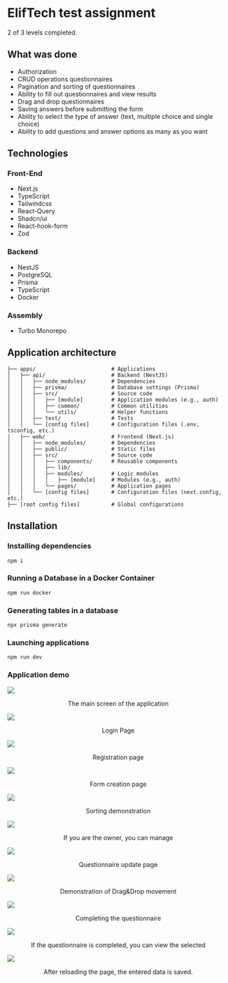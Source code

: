 # ElifTech test assignment

2 of 3 levels completed.

## What was done

- Authorization
- CRUD operations questionnaires
- Pagination and sorting of questionnaires
- Ability to fill out questionnaires and view results
- Drag and drop questionnaires
- Saving answers before submitting the form
- Ability to select the type of answer (text, multiple choice and single choice)
- Ability to add questions and answer options as many as you want

## Technologies

### Front-End

- Next.js
- TypeScript
- Tailwindcss
- React-Query
- Shadcn/ui
- React-hook-form
- Zod

### Backend

- NestJS
- PostgreSQL
- Prisma
- TypeScript
- Docker

### Assembly

- Turbo Monorepo

## Application architecture

```
├── apps/                        # Applications
│   ├── api/                     # Backend (NestJS)
│   │   ├── node_modules/        # Dependencies
│   │   ├── prisma/              # Database settings (Prisma)
│   │   ├── src/                 # Source code
│   │   │   ├── [module]         # Application modules (e.g., auth)
│   │   │   ├── common/          # Common utilities
│   │   │   └── utils/           # Helper functions
│   │   ├── test/                # Tests
│   │   └── [config files]       # Configuration files (.env, tsconfig, etc.)
│   ├── web/                     # Frontend (Next.js)
│   │   ├── node_modules/        # Dependencies
│   │   ├── public/              # Static files
│   │   ├── src/                 # Source code
│   │   │   ├── components/      # Reusable components
│   │   │   ├── lib/
│   │   │   ├── modules/         # Logic modules
│   │   │   │   ├── [module]     # Modules (e.g., auth)
│   │   │   └── pages/           # Application pages
│   │   └── [config files]       # Configuration files (next.config, etc.)
├── [root config files]          # Global configurations
```

## Installation

### Installing dependencies

```
npm i
```

### Running a Database in a Docker Container

```
npm run docker
```

### Generating tables in a database

```
npx prisma generate
```

### Launching applications

```
npm run dev
```

### Application demo

<div>
  <img src="images/1.png"/>
  <p style="text-align:center">The main screen of the application</p>
</div>
<div>
  <img src="images/2.png"/>
  <p style="text-align:center">Login Page</p>
</div>
<div>
  <img src="images/3.png"/>
  <p style="text-align:center">Registration page</p>
</div>
<div>
  <img src="images/4.png"/>
  <p style="text-align:center">Form creation page</p>
</div>
<div>
  <img src="images/5.png"/>
  <p style="text-align:center">Sorting demonstration</p>
</div>
<div>
  <img src="images/6.png"/>
  <p style="text-align:center">If you are the owner, you can manage</p>
</div>
<div>
  <img src="images/7.png"/>
  <p style="text-align:center">Questionnaire update page</p>
</div>
<div>
  <img src="images/8.png"/>
  <p style="text-align:center">Demonstration of Drag&Drop movement</p>
</div>
<div>
  <img src="images/9.png"/>
  <p style="text-align:center">Completing the questionnaire</p>
</div>
<div>
  <img src="images/10.png"/>
  <p style="text-align:center">If the questionnaire is completed, you can view the selected</p>
</div>
<div>
  <img src="images/11.png"/>
  <p style="text-align:center">After reloading the page, the entered data is saved.</p>
</div>